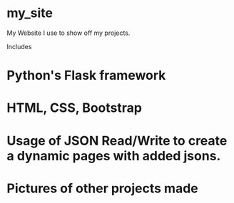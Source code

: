 # my_site
My Website I use to show off my projects.

Includes
# Python's Flask framework
# HTML, CSS, Bootstrap
# Usage of JSON Read/Write to create a dynamic pages with added jsons.
# Pictures of other projects made

